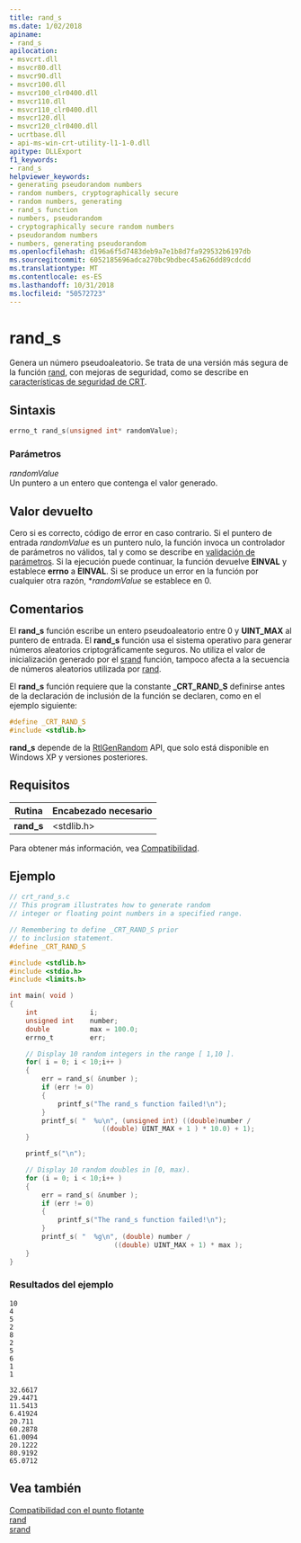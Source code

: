 ```yaml
---
title: rand_s
ms.date: 1/02/2018
apiname:
- rand_s
apilocation:
- msvcrt.dll
- msvcr80.dll
- msvcr90.dll
- msvcr100.dll
- msvcr100_clr0400.dll
- msvcr110.dll
- msvcr110_clr0400.dll
- msvcr120.dll
- msvcr120_clr0400.dll
- ucrtbase.dll
- api-ms-win-crt-utility-l1-1-0.dll
apitype: DLLExport
f1_keywords:
- rand_s
helpviewer_keywords:
- generating pseudorandom numbers
- random numbers, cryptographically secure
- random numbers, generating
- rand_s function
- numbers, pseudorandom
- cryptographically secure random numbers
- pseudorandom numbers
- numbers, generating pseudorandom
ms.openlocfilehash: d196a6f5d7483deb9a7e1b8d7fa929532b6197db
ms.sourcegitcommit: 6052185696adca270bc9bdbec45a626dd89cdcdd
ms.translationtype: MT
ms.contentlocale: es-ES
ms.lasthandoff: 10/31/2018
ms.locfileid: "50572723"
---
```

# <a name="rands"></a>rand_s

Genera un número pseudoaleatorio. Se trata de una versión más segura de la función [rand](rand.md), con mejoras de seguridad, como se describe en [características de seguridad de CRT](../../c-runtime-library/security-features-in-the-crt.md).

## <a name="syntax"></a>Sintaxis

```C
errno_t rand_s(unsigned int* randomValue);
```

### <a name="parameters"></a>Parámetros

*randomValue*<br/>
Un puntero a un entero que contenga el valor generado.

## <a name="return-value"></a>Valor devuelto

Cero si es correcto, código de error en caso contrario. Si el puntero de entrada _randomValue_ es un puntero nulo, la función invoca un controlador de parámetros no válidos, tal y como se describe en [validación de parámetros](../../c-runtime-library/parameter-validation.md). Si la ejecución puede continuar, la función devuelve **EINVAL** y establece **errno** a **EINVAL**. Si se produce un error en la función por cualquier otra razón, *_randomValue_ se establece en 0.

## <a name="remarks"></a>Comentarios

El **rand_s** función escribe un entero pseudoaleatorio entre 0 y **UINT_MAX** al puntero de entrada. El **rand_s** función usa el sistema operativo para generar números aleatorios criptográficamente seguros. No utiliza el valor de inicialización generado por el [srand](srand.md) función, tampoco afecta a la secuencia de números aleatorios utilizada por [rand](rand.md).

El **rand_s** función requiere que la constante **_CRT_RAND_S** definirse antes de la declaración de inclusión de la función se declaren, como en el ejemplo siguiente:

```C
#define _CRT_RAND_S
#include <stdlib.h>
```

**rand_s** depende de la [RtlGenRandom](/windows/desktop/api/ntsecapi/nf-ntsecapi-rtlgenrandom) API, que solo está disponible en Windows XP y versiones posteriores.

## <a name="requirements"></a>Requisitos

|Rutina|Encabezado necesario|
|-------------|---------------------|
|**rand_s**|\<stdlib.h>|

Para obtener más información, vea [Compatibilidad](../../c-runtime-library/compatibility.md).

## <a name="example"></a>Ejemplo

```C
// crt_rand_s.c
// This program illustrates how to generate random
// integer or floating point numbers in a specified range.

// Remembering to define _CRT_RAND_S prior
// to inclusion statement.
#define _CRT_RAND_S

#include <stdlib.h>
#include <stdio.h>
#include <limits.h>

int main( void )
{
    int             i;
    unsigned int    number;
    double          max = 100.0;
    errno_t         err;

    // Display 10 random integers in the range [ 1,10 ].
    for( i = 0; i < 10;i++ )
    {
        err = rand_s( &number );
        if (err != 0)
        {
            printf_s("The rand_s function failed!\n");
        }
        printf_s( "  %u\n", (unsigned int) ((double)number /
                       ((double) UINT_MAX + 1 ) * 10.0) + 1);
    }

    printf_s("\n");

    // Display 10 random doubles in [0, max).
    for (i = 0; i < 10;i++ )
    {
        err = rand_s( &number );
        if (err != 0)
        {
            printf_s("The rand_s function failed!\n");
        }
        printf_s( "  %g\n", (double) number /
                          ((double) UINT_MAX + 1) * max );
    }
}
```

### <a name="sample-output"></a>Resultados del ejemplo

```Output
10
4
5
2
8
2
5
6
1
1

32.6617
29.4471
11.5413
6.41924
20.711
60.2878
61.0094
20.1222
80.9192
65.0712
```

## <a name="see-also"></a>Vea también

[Compatibilidad con el punto flotante](../../c-runtime-library/floating-point-support.md)<br/>
[rand](rand.md)<br/>
[srand](srand.md)<br/>
